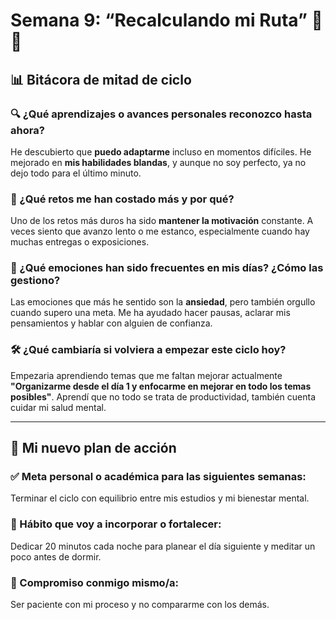 # Semana 9: “Recalculando mi Ruta” 🌱🧭

## 📊 Bitácora de mitad de ciclo

### 🔍 ¿Qué aprendizajes o avances personales reconozco hasta ahora?
He descubierto que **puedo adaptarme** incluso en momentos difíciles. He mejorado en **mis habilidades blandas**, y aunque no soy perfecto, ya no dejo todo para el último minuto.

### 💼 ¿Qué retos me han costado más y por qué?
Uno de los retos más duros ha sido **mantener la motivación** constante. A veces siento que avanzo lento o me estanco, especialmente cuando hay muchas entregas o exposiciones.

### 🧠 ¿Qué emociones han sido frecuentes en mis días? ¿Cómo las gestiono?
Las emociones que más he sentido son la **ansiedad**, pero también orgullo cuando supero una meta. Me ha ayudado hacer pausas, aclarar mis pensamientos y hablar con alguien de confianza.

### 🛠️ ¿Qué cambiaría si volviera a empezar este ciclo hoy?
Empezaria aprendiendo temas que me faltan mejorar actualmente **"Organizarme desde el día 1 y enfocarme en mejorar en todo los temas posibles"**. Aprendí que no todo se trata de productividad, también cuenta cuidar mi salud mental.

---

## 🚀 Mi nuevo plan de acción

### ✅ Meta personal o académica para las siguientes semanas:
Terminar el ciclo con equilibrio entre mis estudios y mi bienestar mental.

### 🔁 Hábito que voy a incorporar o fortalecer:
Dedicar 20 minutos cada noche para planear el día siguiente y meditar un poco antes de dormir.

### 🌈 Compromiso conmigo mismo/a:
Ser paciente con mi proceso y no compararme con los demás.
